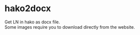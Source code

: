 # hako2docx  
Get LN in hako as docx file.  
Some images require you to download directly from the website.